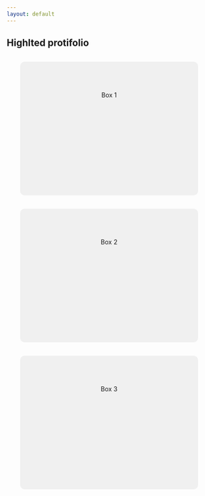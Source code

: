 ```yaml
---
layout: default
---
```




## Highlted protifolio

<div class="box">Box 1</div>
<div class="box">Box 2</div>
<div class="box">Box 3</div>













<style>
.box {
    width: 400px;
    height: 300px;
    margin: 30px;
    background-color: #f0f0f0;
    text-align: center;
    line-height: 150px;
    transition: background-color 0.5s;
    border-radius: 10px; /* Added this line */
}

.box:hover {
    background-color: #ddd;
}
</style>